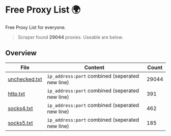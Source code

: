 
# Free Proxy List 🌍

Free Proxy List for everyone.
> Scraper found **29044** proxies. Useable are below.

## Overview

|File|Content|Count|
|----|-------|-----|
|[unchecked.txt](https://raw.githubusercontent.com/yemixzy/proxy-list/main/proxies/unchecked.txt)|`ip_address:port` combined (seperated new line)|29044|
|[http.txt](https://raw.githubusercontent.com/yemixzy/proxy-list/main/proxies/http.txt)|`ip_address:port` combined (seperated new line)|391|
|[socks4.txt](https://raw.githubusercontent.com/yemixzy/proxy-list/main/proxies/socks4.txt)|`ip_address:port` combined (seperated new line)|462|
|[socks5.txt](https://raw.githubusercontent.com/yemixzy/proxy-list/main/proxies/socks5.txt)|`ip_address:port` combined (seperated new line)|185|

